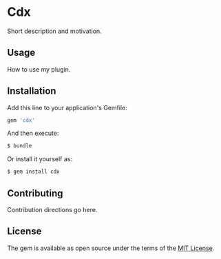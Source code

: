 # Cdx
Short description and motivation.

## Usage
How to use my plugin.

## Installation
Add this line to your application's Gemfile:

```ruby
gem 'cdx'
```

And then execute:
```bash
$ bundle
```

Or install it yourself as:
```bash
$ gem install cdx
```

## Contributing
Contribution directions go here.

## License
The gem is available as open source under the terms of the [MIT License](http://opensource.org/licenses/MIT).
